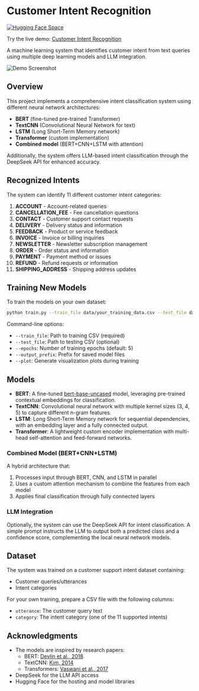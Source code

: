 # Customer Intent Recognition

[![Hugging Face Space](https://img.shields.io/badge/🤗%20Hugging%20Face-Space-blue)](https://huggingface.co/spaces/limbo23/Customer_Intent_Recognition)

Try the live demo: [Customer Intent Recognition](https://huggingface.co/spaces/limbo23/Customer_Intent_Recognition)

A machine learning system that identifies customer intent from text queries using multiple deep learning models and LLM integration.

![Demo Screenshot](https://imgur.com/a/sKcmAF6)

## Overview

This project implements a comprehensive intent classification system using different neural network architectures:

- **BERT** (fine-tuned pre-trained Transformer)
- **TextCNN** (Convolutional Neural Network for text)
- **LSTM** (Long Short-Term Memory network)
- **Transformer** (custom implementation)
- **Combined model** (BERT+CNN+LSTM with attention)

Additionally, the system offers LLM-based intent classification through the DeepSeek API for enhanced accuracy.

## Recognized Intents

The system can identify 11 different customer intent categories:

1. **ACCOUNT** - Account-related queries
2. **CANCELLATION_FEE** - Fee cancellation questions
3. **CONTACT** - Customer support contact requests
4. **DELIVERY** - Delivery status and information
5. **FEEDBACK** - Product or service feedback
6. **INVOICE** - Invoice or billing inquiries
7. **NEWSLETTER** - Newsletter subscription management
8. **ORDER** - Order status and information
9. **PAYMENT** - Payment method or issues
10. **REFUND** - Refund requests or information
11. **SHIPPING_ADDRESS** - Shipping address updates

## Training New Models

To train the models on your own dataset:

```bash
python train.py --train_file data/your_training_data.csv --test_file data/your_test_data.csv --plot
```

Command-line options:
- `--train_file`: Path to training CSV (required)
- `--test_file`: Path to testing CSV (optional)
- `--epochs`: Number of training epochs (default: 5)
- `--output_prefix`: Prefix for saved model files
- `--plot`: Generate visualization plots during training


## Models

- **BERT**: A fine-tuned [bert-base-uncased](https://huggingface.co/google-bert/bert-base-uncased) model, leveraging pre-trained contextual embeddings for classification.  
- **TextCNN**: Convolutional neural network with multiple kernel sizes (3, 4, 5) to capture different n-gram features.  
- **LSTM**: Long Short-Term Memory network for sequential dependencies, with an embedding layer and a fully connected output.  
- **Transformer**: A lightweight custom encoder implementation with multi-head self-attention and feed-forward networks.

### Combined Model (BERT+CNN+LSTM)
A hybrid architecture that:
1. Processes input through BERT, CNN, and LSTM in parallel
2. Uses a custom attention mechanism to combine the features from each model
3. Applies final classification through fully connected layers

### LLM Integration

Optionally, the system can use the DeepSeek API for intent classification. A simple prompt instructs the LLM to output both a predicted class and a confidence score, complementing the local neural network models.

## Dataset

The system was trained on a customer support intent dataset containing:
- Customer queries/utterances
- Intent categories

For your own training, prepare a CSV file with the following columns:
- `utterance`: The customer query text
- `category`: The intent category (one of the 11 supported intents)


## Acknowledgments

- The models are inspired by research papers:
  - BERT: [Devlin et al., 2018](https://arxiv.org/abs/1810.04805)
  - TextCNN: [Kim, 2014](https://arxiv.org/abs/1408.5882)
  - Transformers: [Vaswani et al., 2017](https://arxiv.org/abs/1706.03762)
- DeepSeek for the LLM API access
- Hugging Face for the hosting and model libraries